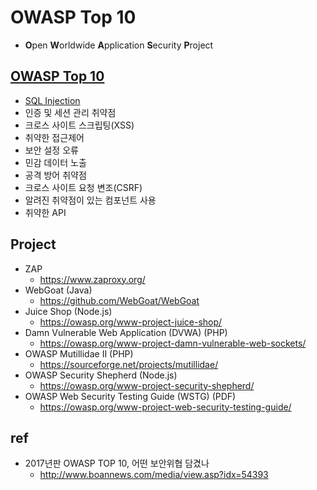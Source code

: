# OWASP Top 10
- **O**pen **W**orldwide **A**pplication **S**ecurity **P**roject

## [OWASP Top 10](https://owasp.org/www-project-top-ten/)
- [SQL Injection](/mib/owasp/sqlinjection)
- 인증 및 세션 관리 취약점
- 크로스 사이트 스크립팅(XSS)
- 취약한 접근제어
- 보안 설정 오류
- 민감 데이터 노출
- 공격 방어 취약점
- 크로스 사이트 요청 변조(CSRF)
- 알려진 취약점이 있는 컴포넌트 사용
- 취약한 API

## Project
- ZAP
  * https://www.zaproxy.org/
- WebGoat (Java)
  * https://github.com/WebGoat/WebGoat
- Juice Shop (Node.js)
  * https://owasp.org/www-project-juice-shop/
- Damn Vulnerable Web Application (DVWA) (PHP)
  * https://owasp.org/www-project-damn-vulnerable-web-sockets/
- OWASP Mutillidae II (PHP)
  * https://sourceforge.net/projects/mutillidae/
- OWASP Security Shepherd (Node.js)
  * https://owasp.org/www-project-security-shepherd/
- OWASP Web Security Testing Guide (WSTG) (PDF)
  * https://owasp.org/www-project-web-security-testing-guide/

## ref
- 2017년판 OWASP TOP 10, 어떤 보안위협 담겼나
  * http://www.boannews.com/media/view.asp?idx=54393

